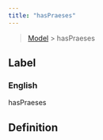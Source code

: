```yaml
---
title: "hasPraeses"
---
```


> [Model](./../) > hasPraeses

## Label

### English
hasPraeses


## Definition



    
